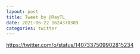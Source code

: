 ```yaml
--- 
layout: post 
title: Tweet by @RayTL_ 
date: 2021-06-22 1624370389 
categories: twitter 
--- 
```

https://twitter.com/o/status/1407337509902815234
